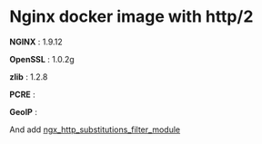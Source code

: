 # Nginx docker image with http/2

**NGINX** : 1.9.12

**OpenSSL** : 1.0.2g

**zlib** : 1.2.8

**PCRE** : 

**GeoIP** : 

And add [ngx_http_substitutions_filter_module](https://github.com/yaoweibin/ngx_http_substitutions_filter_module.git )
